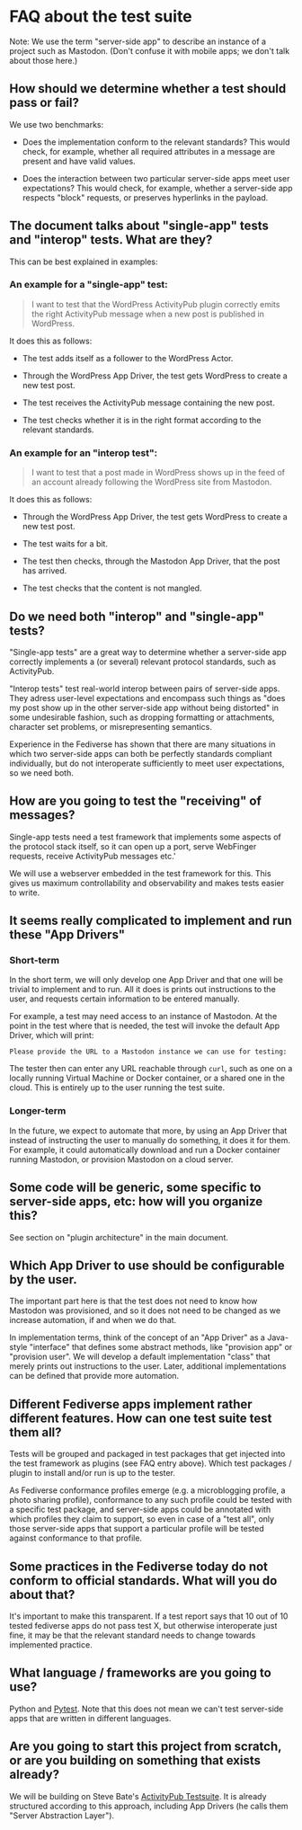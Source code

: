 # FAQ about the test suite

Note: We use the term "server-side app" to describe an instance of a project such as
Mastodon. (Don't confuse it with mobile apps; we don't talk about those here.)

## How should we determine whether a test should pass or fail?

We use two benchmarks:

* Does the implementation conform to the relevant standards? This would check, for example,
  whether all required attributes in a message are present and have valid values.

* Does the interaction between two particular server-side apps meet user expectations?
  This would check, for example, whether a server-side app respects "block" requests,
  or preserves hyperlinks in the payload.

## The document talks about "single-app" tests and "interop" tests. What are they?

This can be best explained in examples:

### An example for a "single-app" test:

> I want to test that the WordPress ActivityPub plugin correctly emits the right ActivityPub
  message when a new post is published in WordPress.

It does this as follows:

* The test adds itself as a follower to the WordPress Actor.

* Through the WordPress App Driver, the test gets WordPress to create a new test post.

* The test receives the ActivityPub message containing the new post.

* The test checks whether it is in the right format according to the relevant standards.

### An example for an "interop test":

> I want to test that a post made in WordPress shows up in the feed of an account
  already following the WordPress site from Mastodon.

It does this as follows:

* Through the WordPress App Driver, the test gets WordPress to create a new test post.

* The test waits for a bit.

* The test then checks, through the Mastodon App Driver, that the post has arrived.

* The test checks that the content is not mangled.

## Do we need both "interop" and "single-app" tests?

"Single-app tests" are a great way to determine whether a server-side app correctly implements
a (or several) relevant protocol standards, such as ActivityPub.

"Interop tests" test real-world interop between pairs of server-side apps. They adress
user-level expectations and encompass such things as "does my post show up in the other
server-side app without being distorted" in some undesirable fashion, such as dropping
formatting or attachments, character set problems, or misrepresenting semantics.

Experience in the Fediverse has shown that there are many situations in which two
server-side apps can both be perfectly standards compliant individually, but do
not interoperate sufficiently to meet user expectations, so we need both.

## How are you going to test the "receiving" of messages?

Single-app tests need a test framework that implements some aspects of the protocol
stack itself, so it can open up a port, serve WebFinger requests, receive
ActivityPub messages etc.'

We will use a webserver embedded in the test framework for this. This gives us maximum
controllability and observability and makes tests easier to write.

## It seems really complicated to implement and run these "App Drivers"

### Short-term

In the short term, we will only develop one App Driver and that one will be trivial
to implement and to run. All it does is prints out instructions to the user, and
requests certain information to be entered manually.

For example, a test may need access to an instance of Mastodon. At the point in the
test where that is needed, the test will invoke the default App Driver, which will
print:

```
Please provide the URL to a Mastodon instance we can use for testing:
```

The tester then can enter any URL reachable through `curl`, such as one on a locally
running Virtual Machine or Docker container, or a shared one in the cloud. This is entirely
up to the user running the test suite.

### Longer-term

In the future, we expect to automate that more, by using an App Driver that instead of
instructing the user to manually do something, it does it for them. For example,
it could automatically download and run a Docker container running Mastodon,
or provision Mastodon on a cloud server.

## Some code will be generic, some specific to server-side apps, etc: how will you organize this?

See section on "plugin architecture" in the main document.

## Which App Driver to use should be configurable by the user.

The important part here is that the test does not need to know how Mastodon was
provisioned, and so it does not need to be changed as we increase automation, if and
when we do that.

In implementation terms, think of the concept of an "App Driver" as a Java-style "interface"
that defines some abstract methods, like "provision app" or "provision user". We
will develop a default implementation "class" that merely prints out instructions
to the user. Later, additional implementations can be defined that provide
more automation.

## Different Fediverse apps implement rather different features. How can one test suite test them all?

Tests will be grouped and packaged in test packages that get injected into the test framework
as plugins (see FAQ entry above). Which test packages / plugin to install and/or run is up
to the tester.

As Fediverse conformance profiles emerge (e.g. a microblogging profile, a photo sharing profile),
conformance to any such profile could be tested with a specific test package, and
server-side apps could be annotated with which profiles they claim to support, so
even in case of a "test all", only those server-side apps that support a particular profile
will be tested against conformance to that profile.

## Some practices in the Fediverse today do not conform to official standards. What will you do about that?

It's important to make this transparent. If a test report says that 10 out of 10
tested fediverse apps do not pass test X, but otherwise interoperate just fine, it may be
that the relevant standard needs to change towards implemented practice.

## What language / frameworks are you going to use?

Python and [Pytest](http://pytest.org/). Note that this does not mean we can't test
server-side apps that are written in different languages.

## Are you going to start this project from scratch, or are you building on something that exists already?

We will be building on Steve Bate's [ActivityPub Testsuite](https://github.com/steve-bate/activitypub-testsuite).
It is already structured according to this approach, including App Drivers (he calls them
"Server Abstraction Layer").

